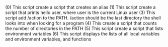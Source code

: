 (0) This script create a script that creates an alias
(1) This script create a script that prints hello user, where user is the current Linux user
(3) This script add /action to the PATH. /action should be the last directory the shell looks into when looking for a program 
(4) This create a script that counts the number of directories in the PATH
(5) This script create a script that lists environment variables
(6) This script displays the lists of all local variables and environment variables, and functions
